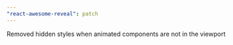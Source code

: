 ```yaml
---
"react-awesome-reveal": patch
---
```


Removed hidden styles when animated components are not in the viewport

